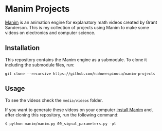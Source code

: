 # Manim Projects

[Manim](https://github.com/3b1b/manim) is an animation engine for explanatory math videos created by Grant Sanderson.
This is my collection of projects using Manim to make some videos on electronics and computer science.

## Installation

This repository contains the Manim engine as a submodule. To clone it including the submodule files, run:

```
git clone --recursive https://github.com/nahueespinosa/manim-projects
```

## Usage

To see the videos check the `media/videos` folder.

If you want to generate these videos on your computer [install Manim](https://github.com/3b1b/manim#installation) and, after cloning
this repository, run the following command:

```
$ python manim/manim.py 00_signal_parameters.py -pl
```